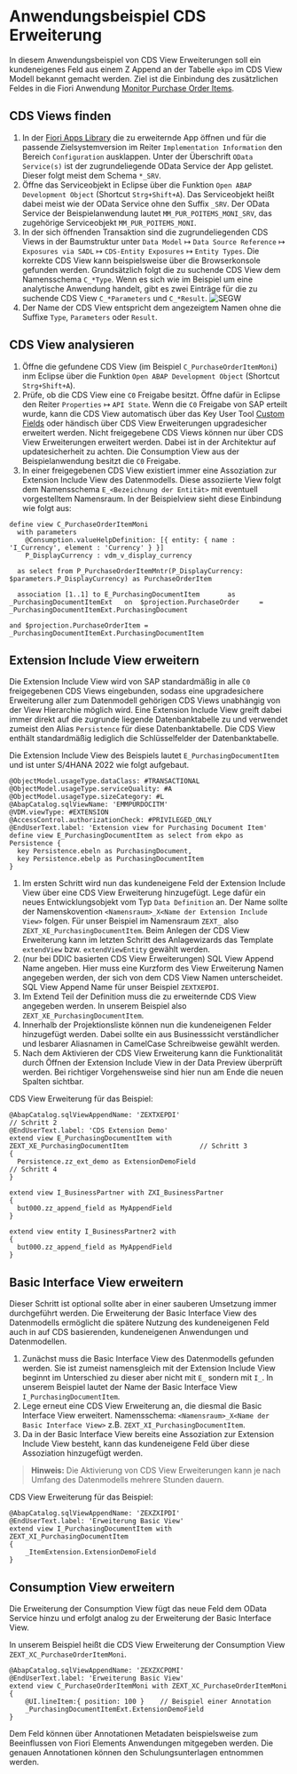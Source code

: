# Anwendungsbeispiel CDS Erweiterung

In diesem Anwendungsbeispiel von CDS View Erweiterungen soll ein kundeneigenes Feld aus einem Z Append an der Tabelle `ekpo` im CDS View Modell bekannt gemacht werden. Ziel ist die Einbindung des zusätzlichen Feldes in die Fiori Anwendung [Monitor Purchase Order Items](https://fioriappslibrary.hana.ondemand.com/sap/fix/externalViewer/#/detail/Apps(%27F2358%27)/S26OP).

## CDS Views finden

1. In der [Fiori Apps Library](https://fioriappslibrary.hana.ondemand.com/) die zu erweiternde App öffnen und für die passende Zielsystemversion im Reiter `Implementation Information` den Bereich `Configuration` ausklappen. Unter der Überschrift `OData Service(s)` ist der zugrundeliegende OData Service der App gelistet. Dieser folgt meist dem Schema `*_SRV`.
2. Öffne das Serviceobjekt in Eclipse über die Funktion `Open ABAP Development Object` (Shortcut `Strg+Shift+A`). Das Serviceobjekt heißt dabei meist wie der OData Service ohne den Suffix `_SRV`. Der OData Service der Beispielanwendung lautet `MM_PUR_POITEMS_MONI_SRV`, das zugehörige Serviceobjekt `MM_PUR_POITEMS_MONI`.
3. In der sich öffnenden Transaktion sind die zugrundeliegenden CDS Views in der Baumstruktur unter `Data Model` ↦ `Data Source Reference` ↦ `Exposures via SADL` ↦ `CDS-Entity Exposures` ↦ `Entity Types`. Die korrekte CDS View kann beispielsweise über die Browserkonsole gefunden werden. Grundsätzlich folgt die zu suchende CDS View dem Namensschema `C_*Type`. Wenn es sich wie im Beispiel um eine analytische Anwendung handelt, gibt es zwei Einträge für die zu suchende CDS View `C_*Parameters` und `C_*Result`. ![SEGW](../img/ext-segw.png)
4. Der Name der CDS View entspricht dem angezeigtem Namen ohne die Suffixe `Type`, `Parameters` oder `Result`.

## CDS View analysieren

1. Öffne die gefundene CDS View (im Beispiel `C_PurchaseOrderItemMoni`) inm Eclipse  über die Funktion `Open ABAP Development Object` (Shortcut `Strg+Shift+A`).
2. Prüfe, ob die CDS View eine `C0` Freigabe besitzt. Öffne dafür in Eclipse den Reiter `Properties` ↦ `API State`. Wenn die `C0` Freigabe von SAP erteilt wurde, kann die CDS View automatisch über das Key User Tool [Custom Fields](https://fioriappslibrary.hana.ondemand.com/sap/fix/externalViewer/#/detail/Apps('F1481')/S26OP) oder händisch über CDS View Erweiterungen upgradesicher erweitert werden. Nicht freigegebene CDS Views können nur über CDS View Erweiterungen erweitert werden. Dabei ist in der Architektur auf updatesicherheit zu achten. Die Consumption View aus der Beispielanwendung besitzt die `C0` Freigabe.
3. In einer freigegebenen CDS View existiert immer eine Assoziation zur Extension Include View des Datenmodells. Diese assoziierte View folgt dem Namensschema `E_<Bezeichnung der Entität>` mit eventuell vorgestelltem Namensraum. In der Beispielview sieht diese Einbindung wie folgt aus:

```cds
define view C_PurchaseOrderItemMoni
  with parameters
    @Consumption.valueHelpDefinition: [{ entity: { name : 'I_Currency', element : 'Currency' } }]
    P_DisplayCurrency : vdm_v_display_currency

  as select from P_PurchaseOrderItemMntr(P_DisplayCurrency: $parameters.P_DisplayCurrency) as PurchaseOrderItem

  association [1..1] to E_PurchasingDocumentItem       as _PurchasingDocumentItemExt   on  $projection.PurchaseOrder     = _PurchasingDocumentItemExt.PurchasingDocument
                                                                                       and $projection.PurchaseOrderItem = _PurchasingDocumentItemExt.PurchasingDocumentItem
```

## Extension Include View erweitern

Die Extension Include View wird von SAP standardmäßig in alle `C0` freigegebenen CDS Views eingebunden, sodass eine upgradesichere Erweiterung aller zum Datenmodell gehörigen CDS Views unabhängig von der View Hierarchie möglich wird. Eine Extension Include View greift dabei immer direkt auf die zugrunde liegende Datenbanktabelle zu und verwendet zumeist den Alias `Persistence` für diese Datenbanktabelle. Die CDS View enthält standardmäßig lediglich die Schlüsselfelder der Datenbanktabelle.

Die Extension Include View des Beispiels lautet `E_PurchasingDocumentItem` und ist unter S/4HANA 2022 wie folgt aufgebaut.

```cds
@ObjectModel.usageType.dataClass: #TRANSACTIONAL
@ObjectModel.usageType.serviceQuality: #A 
@ObjectModel.usageType.sizeCategory: #L
@AbapCatalog.sqlViewName: 'EMMPURDOCITM'
@VDM.viewType: #EXTENSION
@AccessControl.authorizationCheck: #PRIVILEGED_ONLY 
@EndUserText.label: 'Extension view for Purchasing Document Item'
define view E_PurchasingDocumentItem as select from ekpo as Persistence {
  key Persistence.ebeln as PurchasingDocument,
  key Persistence.ebelp as PurchasingDocumentItem
}  
```

1. Im ersten Schritt wird nun das kundeneigene Feld der Extension Include View über eine CDS View Erweiterung hinzugefügt. Lege dafür ein neues Entwicklungsobjekt vom Typ `Data Definition` an. Der Name sollte der Namenskovention `<Namensraum>_X<Name der Extension Include View>` folgen. Für unser Beispiel im Namensraum `ZEXT_` also `ZEXT_XE_PurchasingDocumentItem`. Beim Anlegen der CDS View Erweiterung kann im letzten Schritt des Anlagewizards das Template `extendView` bzw. `extendViewEntity` gewählt werden.
2. (nur bei DDIC basierten CDS View Erweiterungen) SQL View Append Name angeben. Hier muss eine Kurzform des View Erweiterung Namen angegeben werden, der sich von dem CDS View Namen unterscheidet. SQL View Append Name für unser Beispiel `ZEXTXEPDI`.
3. Im Extend Teil der Definition muss die zu erweiternde CDS View angegeben werden. In unserem Beispiel also `ZEXT_XE_PurchasingDocumentItem`. 
4. Innerhalb der Projektionsliste können nun die kundeneigenen Felder hinzugefügt werden. Dabei sollte ein aus Businesssicht verständlicher und lesbarer Aliasnamen in CamelCase Schreibweise gewählt werden.
5. Nach dem Aktivieren der CDS View Erweiterung kann die Funktionalität durch Öffnen der Extension Include View in der Data Preview überprüft werden. Bei richtiger Vorgehensweise sind hier nun am Ende die neuen Spalten sichtbar.

CDS View Erweiterung für das Beispiel:

```cds
@AbapCatalog.sqlViewAppendName: 'ZEXTXEPDI'                                               // Schritt 2
@EndUserText.label: 'CDS Extension Demo'
extend view E_PurchasingDocumentItem with ZEXT_XE_PurchasingDocumentItem                  // Schritt 3
{
  Persistence.zz_ext_demo as ExtensionDemoField                                           // Schritt 4
}
```

```cds
extend view I_BusinessPartner with ZXI_BusinessPartner
{
  but000.zz_append_field as MyAppendField
}
```

```cds
extend view entity I_BusinessPartner2 with
{
  but000.zz_append_field as MyAppendField
}
```

## Basic Interface View erweitern

Dieser Schritt ist optional sollte aber in einer sauberen Umsetzung immer durchgeführt werden. Die Erweiterung der Basic Interface View des Datenmodells ermöglicht die spätere Nutzung des kundeneigenen Feld auch in auf CDS basierenden, kundeneigenen Anwendungen und Datenmodellen.

1. Zunächst muss die Basic Interface View des Datenmodells gefunden werden. Sie ist zumeist namensgleich mit der Extension Include View beginnt im Unterschied zu dieser aber nicht mit `E_` sondern mit `I_`. In unserem Beispiel lautet der Name der Basic Interface View `I_PurchasingDocumentItem`.
2. Lege erneut eine CDS View Erweiterung an, die diesmal die Basic Interface View erweitert. Namensschema: `<Namensraum>_X<Name der Basic Interface View>` z.B. `ZEXT_XI_PurchasingDocumentItem`.
3. Da in der Basic Interface View bereits eine Assoziation zur Extension Include View besteht, kann das kundeneigene Feld über diese Assoziation hinzugefügt werden.

> **Hinweis:** Die Aktivierung von CDS View Erweiterungen kann je nach Umfang des Datenmodells mehrere Stunden dauern.

CDS View Erweiterung für das Beispiel:

```cds
@AbapCatalog.sqlViewAppendName: 'ZEXZXIPDI'
@EndUserText.label: 'Erweiterung Basic View'
extend view I_PurchasingDocumentItem with ZEXT_XI_PurchasingDocumentItem
{
    _ItemExtension.ExtensionDemoField
}
```

## Consumption View erweitern

Die Erweiterung der Consumption View fügt das neue Feld dem OData Service hinzu und erfolgt analog zu der Erweiterung der Basic Interface View.

In unserem Beispiel heißt die CDS View Erweiterung der Consumption View `ZEXT_XC_PurchaseOrderItemMoni`.

```cds
@AbapCatalog.sqlViewAppendName: 'ZEXZXCPOMI'
@EndUserText.label: 'Erweiterung Basic View'
extend view C_PurchaseOrderItemMoni with ZEXT_XC_PurchaseOrderItemMoni
{
    @UI.lineItem:{ position: 100 }    // Beispiel einer Annotation
    _PurchasingDocumentItemExt.ExtensionDemoField
}
```

Dem Feld können über Annotationen Metadaten beispielsweise zum Beeinflussen von Fiori Elements Anwendungen mitgegeben werden. Die genauen Annotationen können den Schulungsunterlagen entnommen werden.
